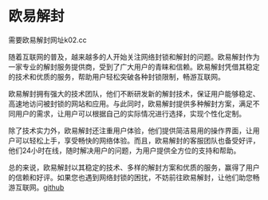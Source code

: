 # 欧易解封

需要欧易解封网址k02.cc

随着互联网的普及，越来越多的人开始关注网络封锁和解封的问题。欧易解封作为一家专业的解封服务提供商，受到了广大用户的青睐和信赖。欧易解封凭借其稳定的技术和优质的服务，帮助用户轻松突破各种封锁限制，畅游互联网。

欧易解封拥有强大的技术团队，他们不断研发新的解封技术，保证用户能够稳定、高速地访问被封锁的网站和应用。与此同时，欧易解封提供多种解封方案，满足不同用户的需求，让用户可以根据自己的实际情况进行选择，实现个性化定制。

除了技术实力外，欧易解封还注重用户体验，他们提供简洁易用的操作界面，让用户可以轻松上手，享受畅快的网络体验。而且，欧易解封的客服团队也备受好评，他们24小时在线，随时解决用户的问题，为用户提供全方位的支持和帮助。

总的来说，欧易解封以其稳定的技术、多样的解封方案和优质的服务，赢得了用户的信赖和好评。如果您也遇到网络封锁的困扰，不妨前往欧易解封，让他们助您畅游互联网。[github](https://github.com)